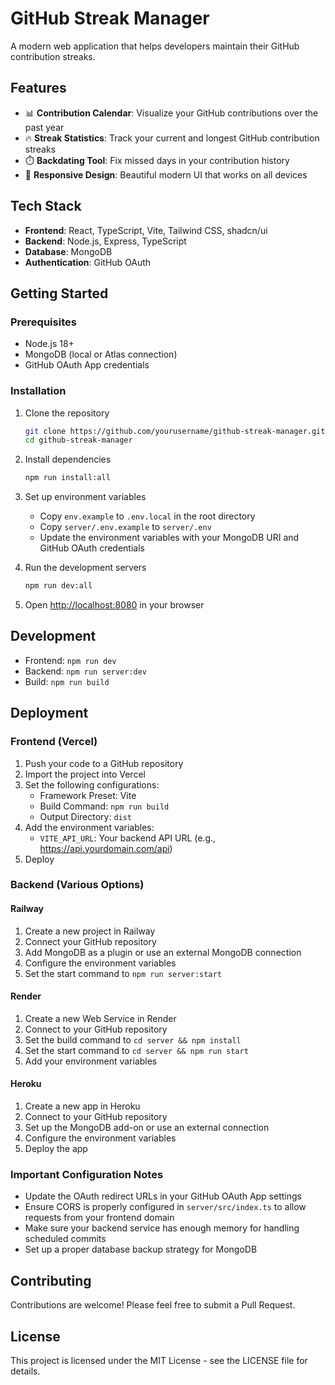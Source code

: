 # GitHub Streak Manager

A modern web application that helps developers maintain their GitHub contribution streaks.

## Features

- 📊 **Contribution Calendar**: Visualize your GitHub contributions over the past year
- 🔥 **Streak Statistics**: Track your current and longest GitHub contribution streaks
- ⏱️ **Backdating Tool**: Fix missed days in your contribution history
- 📱 **Responsive Design**: Beautiful modern UI that works on all devices

## Tech Stack

- **Frontend**: React, TypeScript, Vite, Tailwind CSS, shadcn/ui
- **Backend**: Node.js, Express, TypeScript
- **Database**: MongoDB
- **Authentication**: GitHub OAuth

## Getting Started

### Prerequisites

- Node.js 18+
- MongoDB (local or Atlas connection)
- GitHub OAuth App credentials

### Installation

1. Clone the repository
   ```bash
   git clone https://github.com/yourusername/github-streak-manager.git
   cd github-streak-manager
   ```

2. Install dependencies
   ```bash
   npm run install:all
   ```

3. Set up environment variables
   - Copy `env.example` to `.env.local` in the root directory
   - Copy `server/.env.example` to `server/.env`
   - Update the environment variables with your MongoDB URI and GitHub OAuth credentials

4. Run the development servers
   ```bash
   npm run dev:all
   ```

5. Open [http://localhost:8080](http://localhost:8080) in your browser

## Development

- Frontend: `npm run dev`
- Backend: `npm run server:dev`
- Build: `npm run build`

## Deployment

### Frontend (Vercel)

1. Push your code to a GitHub repository
2. Import the project into Vercel
3. Set the following configurations:
   - Framework Preset: Vite
   - Build Command: `npm run build`
   - Output Directory: `dist`
4. Add the environment variables:
   - `VITE_API_URL`: Your backend API URL (e.g., https://api.yourdomain.com/api)
5. Deploy

### Backend (Various Options)

#### Railway
1. Create a new project in Railway
2. Connect your GitHub repository
3. Add MongoDB as a plugin or use an external MongoDB connection
4. Configure the environment variables
5. Set the start command to `npm run server:start`

#### Render
1. Create a new Web Service in Render
2. Connect to your GitHub repository
3. Set the build command to `cd server && npm install`
4. Set the start command to `cd server && npm run start`
5. Add your environment variables

#### Heroku
1. Create a new app in Heroku
2. Connect to your GitHub repository
3. Set up the MongoDB add-on or use an external connection
4. Configure the environment variables
5. Deploy the app

### Important Configuration Notes

- Update the OAuth redirect URLs in your GitHub OAuth App settings
- Ensure CORS is properly configured in `server/src/index.ts` to allow requests from your frontend domain
- Make sure your backend service has enough memory for handling scheduled commits
- Set up a proper database backup strategy for MongoDB

## Contributing

Contributions are welcome! Please feel free to submit a Pull Request.

## License

This project is licensed under the MIT License - see the LICENSE file for details.
